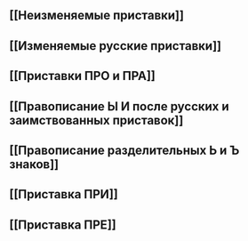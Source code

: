 ## [[Неизменяемые приставки]]
## [[Изменяемые русские приставки]] 
## [[Приставки ПРО и ПРА]] 
## [[Правописание Ы И после русских и заимствованных приставок]]  
## [[Правописание разделительных Ь и Ъ знаков]] 
## [[Приставка ПРИ]] 
## [[Приставка ПРЕ]]